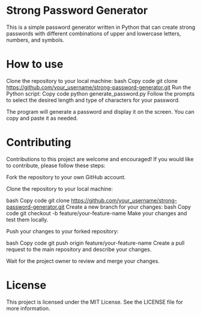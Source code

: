 # Strong Password Generator
This is a simple password generator written in Python that can create strong passwords with different combinations of upper and lowercase letters, numbers, and symbols.

# How to use
Clone the repository to your local machine:
bash
Copy code
git clone https://github.com/your_username/strong-password-generator.git
Run the Python script:
Copy code
python generate_password.py
Follow the prompts to select the desired length and type of characters for your password.

The program will generate a password and display it on the screen. You can copy and paste it as needed.

# Contributing
Contributions to this project are welcome and encouraged! If you would like to contribute, please follow these steps:

Fork the repository to your own GitHub account.

Clone the repository to your local machine:

bash
Copy code
git clone https://github.com/your_username/strong-password-generator.git
Create a new branch for your changes:
bash
Copy code
git checkout -b feature/your-feature-name
Make your changes and test them locally.

Push your changes to your forked repository:

bash
Copy code
git push origin feature/your-feature-name
Create a pull request to the main repository and describe your changes.

Wait for the project owner to review and merge your changes.

# License
This project is licensed under the MIT License. See the LICENSE file for more information.

